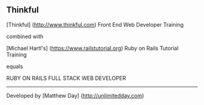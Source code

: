 ## Thinkful

[Thinkful] (http://www.thinkful.com)
Front End Web Developer Training

combined with

[Michael Hartl's] (https://www.railstutorial.org)
Ruby on Rails Tutorial Training

equals

RUBY ON RAILS FULL STACK WEB DEVELOPER


---
Developed by [Matthew Day] (http://unlimitedday.com)